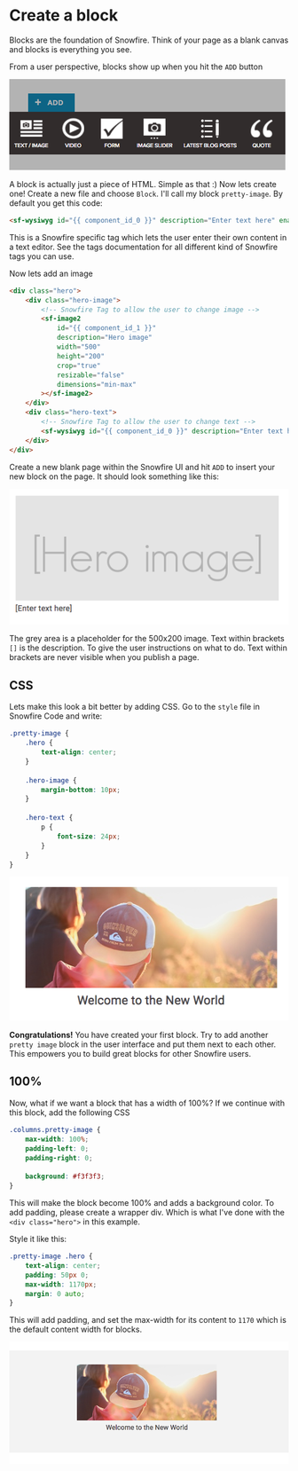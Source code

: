 # Create a block

Blocks are the foundation of Snowfire. Think of your page as a blank canvas and blocks is everything you see.

From a user perspective, blocks show up when you hit the `ADD` button

![](images/blocks.png)

A block is actually just a piece of HTML. Simple as that :) Now lets create one! Create a new file and choose `Block`. 
I'll call my block `pretty-image`. By default you get this code:

```html
<sf-wysiwyg id="{{ component_id_0 }}" description="Enter text here" enable-lists="true"></sf-wysiwyg>
```

This is a Snowfire specific tag which lets the user enter their own content in a text editor. 
See the tags documentation for all different kind of Snowfire tags you can use.

Now lets add an image

```html
<div class="hero">
    <div class="hero-image">
        <!-- Snowfire Tag to allow the user to change image -->
        <sf-image2
            id="{{ component_id_1 }}"
            description="Hero image"
            width="500"
            height="200"
            crop="true"
            resizable="false"
            dimensions="min-max"
        ></sf-image2>
    </div>
    <div class="hero-text">
        <!-- Snowfire Tag to allow the user to change text -->
        <sf-wysiwyg id="{{ component_id_0 }}" description="Enter text here" enable-lists="false"></sf-wysiwyg>
    </div>
</div>
``` 

Create a new blank page within the Snowfire UI and hit `ADD` to insert your new block on the page. 
It should look something like this:

![](images/block1.png)

The grey area is a placeholder for the 500x200 image. Text within brackets `[]` is the description. 
To give the user instructions on what to do. Text within brackets are never visible when you publish a page.

## CSS

Lets make this look a bit better by adding CSS. Go to the `style` file in Snowfire Code and write:

```css
.pretty-image {
    .hero {
        text-align: center;
    }
    
    .hero-image {
        margin-bottom: 10px;        
    }
    
    .hero-text {
        p {
            font-size: 24px;
        }
    }
}
``` 

![](images/block2.png)

**Congratulations!** You have created your first block. Try to add another `pretty image` block in the user interface and 
put them next to each other. This empowers you to build great blocks for other Snowfire users.

## 100% 

Now, what if we want a block that has a width of 100%? If we continue with this block, add the following CSS

```css
.columns.pretty-image {
    max-width: 100%;
    padding-left: 0;
    padding-right: 0;
    
    background: #f3f3f3;
}
```

This will make the block become 100% and adds a background color. To add padding, please create a wrapper div.
Which is what I've done with the `<div class="hero">` in this example.

Style it like this: 

```css
.pretty-image .hero {
    text-align: center;
    padding: 50px 0;
    max-width: 1170px;
    margin: 0 auto;
}
```

This will add padding, and set the max-width for its content to `1170` which is the default content width for blocks.

![](images/block3.png)
